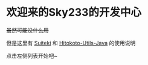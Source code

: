 # 欢迎来的Sky233的开发中心

~~虽然可能没什么用~~

但是这里有 [Suiteki]() 和 [Hitokoto-Utils-Java](/#/start-hitokoto) 的使用说明

点击左侧列表开始吧~
